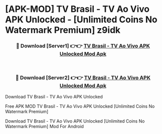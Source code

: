 # [APK-MOD] TV Brasil - TV Ao Vivo APK Unlocked - [Unlimited Coins No Watermark Premium] z9idk



<div align="center">
<h3>🔴 Download [Server1] 👉👉 <a href="https://momento.my/?title=TV_Brasil_-_TV_Ao_Vivo_APK_Unlocked">TV Brasil - TV Ao Vivo APK Unlocked Mod Apk</a></h3><br>

<h3>🔴 Download [Server2] 👉👉 <a href="https://momento.my/?title=TV_Brasil_-_TV_Ao_Vivo_APK_Unlocked">TV Brasil - TV Ao Vivo APK Unlocked Mod Apk</a></h3>
</div>



Download TV Brasil - TV Ao Vivo APK Unlocked 

Free APK MOD TV Brasil - TV Ao Vivo APK Unlocked [Unlimited Coins No Watermark Premium]

Download TV Brasil - TV Ao Vivo APK Unlocked [Unlimited Coins No Watermark Premium] Mod For Android
